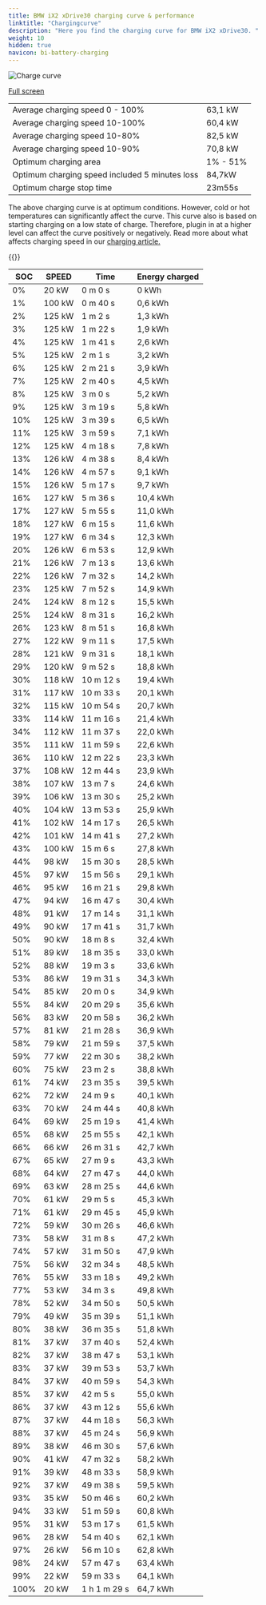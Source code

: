```yaml
---
title: BMW iX2 xDrive30 charging curve & performance
linktitle: "Chargingcurve"
description: "Here you find the charging curve for BMW iX2 xDrive30. "
weight: 10
hidden: true
navicon: bi-battery-charging
---
```

<!-- markdownlint-disable MD033 -->
<img src="../chargingcurve.svg" alt="Charge curve" class="img-fluid">

[Full screen](../chargingcurve.svg)


<table class="table table-striped">
<tbody>
<tr>
<td>Average charging speed 0 - 100% </td><td>63,1 kW</td>
</tr>
<tr>
<td>Average charging speed 10-100% </td><td>60,4 kW</td>
</tr>
<tr>
<td>Average charging speed 10-80% </td><td>82,5 kW</td>
</tr>
<tr>
<td>Average charging speed 10-90% </td><td>70,8 kW</td>
</tr>
<tr>
<td>Optimum charging area</td><td>1% - 51%</td>
</tr>
<tr>
<td>Optimum charging speed included 5 minutes loss</td><td>84,7kW</td>
</tr>
<tr>
<td>Optimum charge stop time </td><td>23m55s</td>
</tr>
</tbody>
</table>


The above charging curve is at optimum conditions. However, cold or hot temperatures can significantly affect the curve. This curve also is based on starting charging on a low state of charge. Therefore, plugin in at a higher level can affect the curve positively or negatively. Read more about what affects charging speed in our [charging article.](../../../../../technology/battery/charging/) 


{{<evkxdisplayaddarticle />}}
<table class="table table-striped">
<thead>
<tr><th>SOC</th><th>SPEED</th><th>Time</th><th>Energy charged</th></tr>
</thead>
<tbody>
<tr>
<td>0%</td><td>20 kW</td><td> 0 m 0 s </td><td>0 kWh </td>
</tr>
<tr>
<td>1%</td><td>100 kW</td><td> 0 m 40 s </td><td>0,6 kWh </td>
</tr>
<tr>
<td>2%</td><td>125 kW</td><td> 1 m 2 s </td><td>1,3 kWh </td>
</tr>
<tr>
<td>3%</td><td>125 kW</td><td> 1 m 22 s </td><td>1,9 kWh </td>
</tr>
<tr>
<td>4%</td><td>125 kW</td><td> 1 m 41 s </td><td>2,6 kWh </td>
</tr>
<tr>
<td>5%</td><td>125 kW</td><td> 2 m 1 s </td><td>3,2 kWh </td>
</tr>
<tr>
<td>6%</td><td>125 kW</td><td> 2 m 21 s </td><td>3,9 kWh </td>
</tr>
<tr>
<td>7%</td><td>125 kW</td><td> 2 m 40 s </td><td>4,5 kWh </td>
</tr>
<tr>
<td>8%</td><td>125 kW</td><td> 3 m 0 s </td><td>5,2 kWh </td>
</tr>
<tr>
<td>9%</td><td>125 kW</td><td> 3 m 19 s </td><td>5,8 kWh </td>
</tr>
<tr>
<td>10%</td><td>125 kW</td><td> 3 m 39 s </td><td>6,5 kWh </td>
</tr>
<tr>
<td>11%</td><td>125 kW</td><td> 3 m 59 s </td><td>7,1 kWh </td>
</tr>
<tr>
<td>12%</td><td>125 kW</td><td> 4 m 18 s </td><td>7,8 kWh </td>
</tr>
<tr>
<td>13%</td><td>126 kW</td><td> 4 m 38 s </td><td>8,4 kWh </td>
</tr>
<tr>
<td>14%</td><td>126 kW</td><td> 4 m 57 s </td><td>9,1 kWh </td>
</tr>
<tr>
<td>15%</td><td>126 kW</td><td> 5 m 17 s </td><td>9,7 kWh </td>
</tr>
<tr>
<td>16%</td><td>127 kW</td><td> 5 m 36 s </td><td>10,4 kWh </td>
</tr>
<tr>
<td>17%</td><td>127 kW</td><td> 5 m 55 s </td><td>11,0 kWh </td>
</tr>
<tr>
<td>18%</td><td>127 kW</td><td> 6 m 15 s </td><td>11,6 kWh </td>
</tr>
<tr>
<td>19%</td><td>127 kW</td><td> 6 m 34 s </td><td>12,3 kWh </td>
</tr>
<tr>
<td>20%</td><td>126 kW</td><td> 6 m 53 s </td><td>12,9 kWh </td>
</tr>
<tr>
<td>21%</td><td>126 kW</td><td> 7 m 13 s </td><td>13,6 kWh </td>
</tr>
<tr>
<td>22%</td><td>126 kW</td><td> 7 m 32 s </td><td>14,2 kWh </td>
</tr>
<tr>
<td>23%</td><td>125 kW</td><td> 7 m 52 s </td><td>14,9 kWh </td>
</tr>
<tr>
<td>24%</td><td>124 kW</td><td> 8 m 12 s </td><td>15,5 kWh </td>
</tr>
<tr>
<td>25%</td><td>124 kW</td><td> 8 m 31 s </td><td>16,2 kWh </td>
</tr>
<tr>
<td>26%</td><td>123 kW</td><td> 8 m 51 s </td><td>16,8 kWh </td>
</tr>
<tr>
<td>27%</td><td>122 kW</td><td> 9 m 11 s </td><td>17,5 kWh </td>
</tr>
<tr>
<td>28%</td><td>121 kW</td><td> 9 m 31 s </td><td>18,1 kWh </td>
</tr>
<tr>
<td>29%</td><td>120 kW</td><td> 9 m 52 s </td><td>18,8 kWh </td>
</tr>
<tr>
<td>30%</td><td>118 kW</td><td> 10 m 12 s </td><td>19,4 kWh </td>
</tr>
<tr>
<td>31%</td><td>117 kW</td><td> 10 m 33 s </td><td>20,1 kWh </td>
</tr>
<tr>
<td>32%</td><td>115 kW</td><td> 10 m 54 s </td><td>20,7 kWh </td>
</tr>
<tr>
<td>33%</td><td>114 kW</td><td> 11 m 16 s </td><td>21,4 kWh </td>
</tr>
<tr>
<td>34%</td><td>112 kW</td><td> 11 m 37 s </td><td>22,0 kWh </td>
</tr>
<tr>
<td>35%</td><td>111 kW</td><td> 11 m 59 s </td><td>22,6 kWh </td>
</tr>
<tr>
<td>36%</td><td>110 kW</td><td> 12 m 22 s </td><td>23,3 kWh </td>
</tr>
<tr>
<td>37%</td><td>108 kW</td><td> 12 m 44 s </td><td>23,9 kWh </td>
</tr>
<tr>
<td>38%</td><td>107 kW</td><td> 13 m 7 s </td><td>24,6 kWh </td>
</tr>
<tr>
<td>39%</td><td>106 kW</td><td> 13 m 30 s </td><td>25,2 kWh </td>
</tr>
<tr>
<td>40%</td><td>104 kW</td><td> 13 m 53 s </td><td>25,9 kWh </td>
</tr>
<tr>
<td>41%</td><td>102 kW</td><td> 14 m 17 s </td><td>26,5 kWh </td>
</tr>
<tr>
<td>42%</td><td>101 kW</td><td> 14 m 41 s </td><td>27,2 kWh </td>
</tr>
<tr>
<td>43%</td><td>100 kW</td><td> 15 m 6 s </td><td>27,8 kWh </td>
</tr>
<tr>
<td>44%</td><td>98 kW</td><td> 15 m 30 s </td><td>28,5 kWh </td>
</tr>
<tr>
<td>45%</td><td>97 kW</td><td> 15 m 56 s </td><td>29,1 kWh </td>
</tr>
<tr>
<td>46%</td><td>95 kW</td><td> 16 m 21 s </td><td>29,8 kWh </td>
</tr>
<tr>
<td>47%</td><td>94 kW</td><td> 16 m 47 s </td><td>30,4 kWh </td>
</tr>
<tr>
<td>48%</td><td>91 kW</td><td> 17 m 14 s </td><td>31,1 kWh </td>
</tr>
<tr>
<td>49%</td><td>90 kW</td><td> 17 m 41 s </td><td>31,7 kWh </td>
</tr>
<tr>
<td>50%</td><td>90 kW</td><td> 18 m 8 s </td><td>32,4 kWh </td>
</tr>
<tr>
<td>51%</td><td>89 kW</td><td> 18 m 35 s </td><td>33,0 kWh </td>
</tr>
<tr>
<td>52%</td><td>88 kW</td><td> 19 m 3 s </td><td>33,6 kWh </td>
</tr>
<tr>
<td>53%</td><td>86 kW</td><td> 19 m 31 s </td><td>34,3 kWh </td>
</tr>
<tr>
<td>54%</td><td>85 kW</td><td> 20 m 0 s </td><td>34,9 kWh </td>
</tr>
<tr>
<td>55%</td><td>84 kW</td><td> 20 m 29 s </td><td>35,6 kWh </td>
</tr>
<tr>
<td>56%</td><td>83 kW</td><td> 20 m 58 s </td><td>36,2 kWh </td>
</tr>
<tr>
<td>57%</td><td>81 kW</td><td> 21 m 28 s </td><td>36,9 kWh </td>
</tr>
<tr>
<td>58%</td><td>79 kW</td><td> 21 m 59 s </td><td>37,5 kWh </td>
</tr>
<tr>
<td>59%</td><td>77 kW</td><td> 22 m 30 s </td><td>38,2 kWh </td>
</tr>
<tr>
<td>60%</td><td>75 kW</td><td> 23 m 2 s </td><td>38,8 kWh </td>
</tr>
<tr>
<td>61%</td><td>74 kW</td><td> 23 m 35 s </td><td>39,5 kWh </td>
</tr>
<tr>
<td>62%</td><td>72 kW</td><td> 24 m 9 s </td><td>40,1 kWh </td>
</tr>
<tr>
<td>63%</td><td>70 kW</td><td> 24 m 44 s </td><td>40,8 kWh </td>
</tr>
<tr>
<td>64%</td><td>69 kW</td><td> 25 m 19 s </td><td>41,4 kWh </td>
</tr>
<tr>
<td>65%</td><td>68 kW</td><td> 25 m 55 s </td><td>42,1 kWh </td>
</tr>
<tr>
<td>66%</td><td>66 kW</td><td> 26 m 31 s </td><td>42,7 kWh </td>
</tr>
<tr>
<td>67%</td><td>65 kW</td><td> 27 m 9 s </td><td>43,3 kWh </td>
</tr>
<tr>
<td>68%</td><td>64 kW</td><td> 27 m 47 s </td><td>44,0 kWh </td>
</tr>
<tr>
<td>69%</td><td>63 kW</td><td> 28 m 25 s </td><td>44,6 kWh </td>
</tr>
<tr>
<td>70%</td><td>61 kW</td><td> 29 m 5 s </td><td>45,3 kWh </td>
</tr>
<tr>
<td>71%</td><td>61 kW</td><td> 29 m 45 s </td><td>45,9 kWh </td>
</tr>
<tr>
<td>72%</td><td>59 kW</td><td> 30 m 26 s </td><td>46,6 kWh </td>
</tr>
<tr>
<td>73%</td><td>58 kW</td><td> 31 m 8 s </td><td>47,2 kWh </td>
</tr>
<tr>
<td>74%</td><td>57 kW</td><td> 31 m 50 s </td><td>47,9 kWh </td>
</tr>
<tr>
<td>75%</td><td>56 kW</td><td> 32 m 34 s </td><td>48,5 kWh </td>
</tr>
<tr>
<td>76%</td><td>55 kW</td><td> 33 m 18 s </td><td>49,2 kWh </td>
</tr>
<tr>
<td>77%</td><td>53 kW</td><td> 34 m 3 s </td><td>49,8 kWh </td>
</tr>
<tr>
<td>78%</td><td>52 kW</td><td> 34 m 50 s </td><td>50,5 kWh </td>
</tr>
<tr>
<td>79%</td><td>49 kW</td><td> 35 m 39 s </td><td>51,1 kWh </td>
</tr>
<tr>
<td>80%</td><td>38 kW</td><td> 36 m 35 s </td><td>51,8 kWh </td>
</tr>
<tr>
<td>81%</td><td>37 kW</td><td> 37 m 40 s </td><td>52,4 kWh </td>
</tr>
<tr>
<td>82%</td><td>37 kW</td><td> 38 m 47 s </td><td>53,1 kWh </td>
</tr>
<tr>
<td>83%</td><td>37 kW</td><td> 39 m 53 s </td><td>53,7 kWh </td>
</tr>
<tr>
<td>84%</td><td>37 kW</td><td> 40 m 59 s </td><td>54,3 kWh </td>
</tr>
<tr>
<td>85%</td><td>37 kW</td><td> 42 m 5 s </td><td>55,0 kWh </td>
</tr>
<tr>
<td>86%</td><td>37 kW</td><td> 43 m 12 s </td><td>55,6 kWh </td>
</tr>
<tr>
<td>87%</td><td>37 kW</td><td> 44 m 18 s </td><td>56,3 kWh </td>
</tr>
<tr>
<td>88%</td><td>37 kW</td><td> 45 m 24 s </td><td>56,9 kWh </td>
</tr>
<tr>
<td>89%</td><td>38 kW</td><td> 46 m 30 s </td><td>57,6 kWh </td>
</tr>
<tr>
<td>90%</td><td>41 kW</td><td> 47 m 32 s </td><td>58,2 kWh </td>
</tr>
<tr>
<td>91%</td><td>39 kW</td><td> 48 m 33 s </td><td>58,9 kWh </td>
</tr>
<tr>
<td>92%</td><td>37 kW</td><td> 49 m 38 s </td><td>59,5 kWh </td>
</tr>
<tr>
<td>93%</td><td>35 kW</td><td> 50 m 46 s </td><td>60,2 kWh </td>
</tr>
<tr>
<td>94%</td><td>33 kW</td><td> 51 m 59 s </td><td>60,8 kWh </td>
</tr>
<tr>
<td>95%</td><td>31 kW</td><td> 53 m 17 s </td><td>61,5 kWh </td>
</tr>
<tr>
<td>96%</td><td>28 kW</td><td> 54 m 40 s </td><td>62,1 kWh </td>
</tr>
<tr>
<td>97%</td><td>26 kW</td><td> 56 m 10 s </td><td>62,8 kWh </td>
</tr>
<tr>
<td>98%</td><td>24 kW</td><td> 57 m 47 s </td><td>63,4 kWh </td>
</tr>
<tr>
<td>99%</td><td>22 kW</td><td> 59 m 33 s </td><td>64,1 kWh </td>
</tr>
<tr>
<td>100%</td><td>20 kW</td><td>1 h 1 m 29 s </td><td>64,7 kWh </td>
</tr>
</tbody>
</table>

